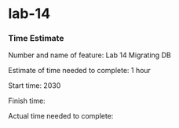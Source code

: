# lab-14

### Time Estimate

Number and name of feature: Lab 14 Migrating DB

Estimate of time needed to complete: 1 hour

Start time: 2030

Finish time: 

Actual time needed to complete: 
